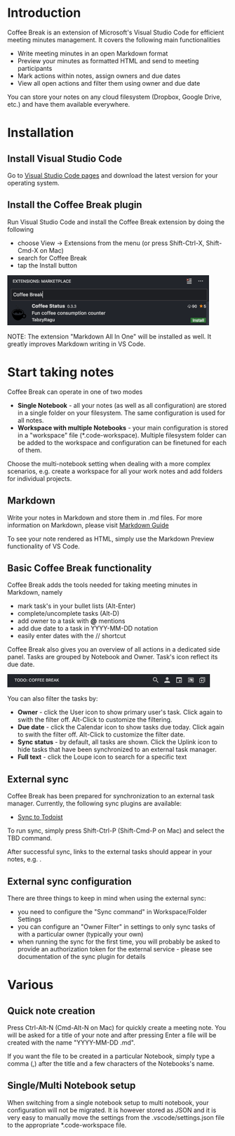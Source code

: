# Introduction

Coffee Break is an extension of Microsoft's Visual Studio Code for efficient meeting minutes management. It covers the following main functionalities

- Write meeting minutes in an open Markdown format
- Preview your minutes as formatted HTML and send to meeting participants
- Mark actions within notes, assign owners and due dates
- View all open actions and filter them using owner and due date

You can store your notes on any cloud filesystem (Dropbox, Google Drive, etc.) and have them available everywhere.

# Installation

## Install Visual Studio Code

Go to [Visual Studio Code pages](https://code.visualstudio.com/) and download the latest version for your operating system.

## Install the Coffee Break plugin

Run Visual Studio Code and install the Coffee Break extension by doing the following

- choose View -> Extensions from the menu (or press Shift-Ctrl-X, Shift-Cmd-X on Mac)
- search for Coffee Break
- tap the Install button

![Search](resources/doc/extension_search.png)

NOTE: The extension "Markdown All In One" will be installed as well. It greatly improves Markdown writing in VS Code.

# Start taking notes

Coffee Break can operate in one of two modes

- **Single Notebook** - all your notes (as well as all configuration) are stored in a single folder on your filesystem. The same configuration is used for all notes.
- **Workspace with multiple Notebooks** - your main configuration is stored in a "workspace" file (*.code-workspace). Multiple filesystem folder can be added to the workspace and configuration can be finetuned for each of them.

Choose the multi-notebook setting when dealing with a more complex scenarios, e.g. create a workspace for all your work notes and add folders for individual projects.

## Markdown

Write your notes in Markdown and store them in .md files. For more information on Markdown, please visit [Markdown Guide](https://www.markdownguide.org/)

To see your note rendered as HTML, simply use the Markdown Preview functionality of VS Code.

## Basic Coffee Break functionality

Coffee Break adds the tools needed for taking meeting minutes in Markdown, namely

- mark task's in your bullet lists (Alt-Enter)
- complete/uncomplete tasks (Alt-D)
- add owner to a task with **@** mentions
- add due date to a task in YYYY-MM-DD notation
- easily enter dates with the // shortcut

Coffee Break also gives you an overview of all actions in a dedicated side panel. Tasks are grouped by Notebook and Owner. Task's icon reflect its due date. 

![Filtering](resources/doc/filtering.png)

You can also filter the tasks by:

- **Owner** - click the User icon to show primary user's task. Click again to swith the filter off. Alt-Click to customize the filtering.
- **Due date** - click the Calendar icon to show tasks due today. Click again to swith the filter off. Alt-Click to customize the filter date.
- **Sync status** - by default, all tasks are shown. Click the Uplink icon to hide tasks that have been synchronized to an external task manager.
- **Full text** - click the Loupe icon to search for a specific text

## External sync

Coffee Break has been prepared for synchronization to an external task manager. Currently, the following sync plugins are available:

- [Sync to Todoist](http://example.com)

To run sync, simply press Shift-Ctrl-P (Shift-Cmd-P on Mac) and select the TBD command.

After successful sync, links to the external tasks should appear in your notes, e.g. [](https://todoist.com/showTask?id=123456).

## External sync configuration

There are three things to keep in mind when using the external sync:

- you need to configure the "Sync command" in Workspace/Folder Settings
- you can configure an "Owner Filter" in settings to only sync tasks of with a particular owner (typically your own)
- when running the sync for the first time, you will probably be asked to provide an authorization token for the external service - please see documentation of the sync plugin for details

# Various

## Quick note creation

Press Ctrl-Alt-N (Cmd-Alt-N on Mac) for quickly create a meeting note. You will be asked for a title of your note and after pressing Enter a file will be created with the name "YYYY-MM-DD <Note title>.md".

If you want the file to be created in a particular Notebook, simply type a comma (,) after the title and a few characters of the Notebooks's name.

## Single/Multi Notebook setup

When switching from a single notebook setup to multi notebook, your configuration will not be migrated. It is however stored as JSON and it is very easy to manually move the settings from the .vscode/settings.json file to the appropriate *.code-workspace file.